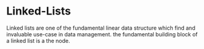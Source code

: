 # Linked-Lists
Linked lists are one of the fundamental linear data structure which find and invaluable use-case in data management. the fundamental building block of a linked list is a the node.
